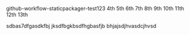 github-workflow-staticpackager-test123     4th 5th 6th  7th 8th 9th 10th 11th 12th   13th

sdbas7dfgasdkfbj jksdfbgkbsdfhgbasfjb
bhjajsdjhvasdcjhvsd
